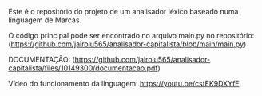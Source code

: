 Este é o repositório do projeto de um analisador léxico baseado numa linguagem de Marcas.

O código principal pode ser encontrado no arquivo main.py no repositório:(https://github.com/jairolu565/analisador-capitalista/blob/main/main.py)

DOCUMENTAÇÃO: (https://github.com/jairolu565/analisador-capitalista/files/10149300/documentacao.pdf)

Vídeo do funcionamento da linguagem: https://youtu.be/cstEK9DXYfE

